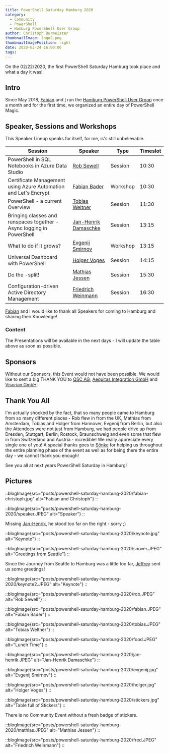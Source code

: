 ```yaml
---
title: PowerShell Saturday Hamburg 2020
category:
  - Community
  - PowerShell
  - Hamburg PowerShell User Group
author: Christoph Burmeister
thumbnailImage: logo2.png
thumbnailImagePosition: right
date: 2020-02-24 16:00:00
tags:
---
```


On the 02/22/2020, the first PowerShell Saturday Hamburg took place and what a day it was!

<!-- more -->
<!-- toc -->

## Intro

Since May 2018, [Fabian](https://twitter.com/fabian_bader) and [I](https://twitter.com/chrburmeister) run the [Hamburg PowerShell User Group](https://www.meetup.com/Hamburg-PowerShell-User-Group) once a month and for the first time, we organized an entire day of PowerShell Magic.

## Speaker, Sessions and Workshops

This Speaker Lineup speaks for itself, for me, is's still unbelievable.

| Session                                                               | Speaker                                                  | Type     | Timeslot |
| --------------------------------------------------------------------- | -------------------------------------------------------- | -------- | -------- |
| PowerShell in SQL Notebooks in Azure Data Studio                      | [Rob Sewell](https://twitter.com/sqldbawithbeard)        | Session  | 10:30    |
| Certificate Management using Azure Automation and Let's Encrypt       | [Fabian Bader](https://twitter.com/fabian_bader)         | Workshop | 10:30    |
| PowerShell - a current Overview                                       | [Tobias Weltner](https://twitter.com/TobiasPSP)          | Session  | 11:30    |
| Bringing classes and runspaces together - Async logging in PowerShell | [Jan-Henrik Damaschke](https://twitter.com/JanDamaschke) | Session  | 13:15    |
| What to do if it grows?                                               | [Evgenij Smirnov](https://twitter.com/cj_berlin)         | Workshop | 13:15    |
| Universal Dashboard with PowerShell                                   | [Holger Voges](https://twitter.com/HolgerVoges)          | Session  | 14:15    |
| Do the -split!                                                        | [Mathias Jessen](https://twitter.com/IISResetMe)         | Session  | 15:30    |
| Configuration-driven Active Directory Management                      | [Friedrich Weinmann](https://twitter.com/FredWeinmann)   | Session  | 16:30    |

[Fabian](https://twitter.com/fabian_bader) and I would like to thank all Speakers for coming to Hamburg and sharing their Knowledge!

### Content

The Presentations will be available in the next days - I will update the table above as soon as possible.

## Sponsors

Without our Sponsors, this Event would not have been possible. We would like to sent a big THANK YOU to [QSC AG](https://www.qsc.de/de/), [Aequitas Integration GmbH](https://aequitas-integration.de) and [Visorian GmbH](https://www.visorian.com).

## Thank You All

I'm actually shocked by the fact, that so many people came to Hamburg from so many different places - Rob flew in from the UK, Mathias from Amsterdam, Tobias and Holger from Hannover, Evgenij from Berlin, but also the Attendees were not just from Hamburg, we had people drive up from Dresden, Stuttgart, Berlin, Rostock, Braunschweig and even some that flew in from Switzerland and Austria - incredible! We really appreciate every single one of you!
A special thanks goes to [Sönke](https://twitter.com/groove64) for helping us throughout the entire planning phase of the event as well as for being there the entire day - we cannot thank you enough!

See you all at next years PowerShell Saturday in Hamburg!

## Pictures

::blogImage{src="posts/powershell-saturday-hamburg-2020/fabian-christoph.jpg" alt="Fabian and Christoph"}
::

::blogImage{src="posts/powershell-saturday-hamburg-2020/speaker.JPEG" alt="Speaker"}
::

Missing [Jan-Henrik](https://twitter.com/JanDamaschke), he stood too far on the right - sorry ;)

::blogImage{src="posts/powershell-saturday-hamburg-2020/keynote.jpg" alt="Keynote"}
::

::blogImage{src="posts/powershell-saturday-hamburg-2020/snover.JPEG" alt="Greetings from Seattle"}
::

Since the Journey from Seattle to Hamburg was a little too far, [Jeffrey](https://twitter.com/jsnover) sent us some greetings!

::blogImage{src="posts/powershell-saturday-hamburg-2020/keynote2.JPEG" alt="Keynote"}
::

::blogImage{src="posts/powershell-saturday-hamburg-2020/rob.JPEG" alt="Rob Sewell"}
::

::blogImage{src="posts/powershell-saturday-hamburg-2020/fabian.JPEG" alt="Fabian Bader"}
::

::blogImage{src="posts/powershell-saturday-hamburg-2020/tobias.JPEG" alt="Tobias Weltner"}
::

::blogImage{src="posts/powershell-saturday-hamburg-2020/food.JPEG" alt="Lunch Time"}
::

::blogImage{src="posts/powershell-saturday-hamburg-2020/jan-henrik.JPEG" alt="Jan-Henrik Damaschke"}
::

::blogImage{src="posts/powershell-saturday-hamburg-2020/evgenij.jpg" alt="Evgenij Smirnov"}
::

::blogImage{src="posts/powershell-saturday-hamburg-2020/holger.jpg" alt="Holger Voges"}
::

::blogImage{src="posts/powershell-saturday-hamburg-2020/stickers.jpg" alt="Table full of Stickers"}
::

There is no Community Event without a fresh badge of stickers.

::blogImage{src="posts/powershell-saturday-hamburg-2020/mathias.JPEG" alt="Mathias Jessen"}
::

::blogImage{src="posts/powershell-saturday-hamburg-2020/fred.JPEG" alt="Friedrich Weinmann"}
::
